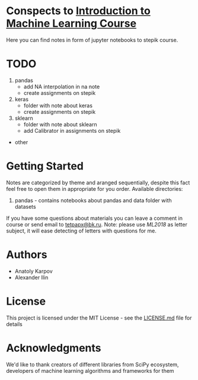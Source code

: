 # Conspects to [Introduction to Machine Learning Course](https://stepik.org/course/4852)
Here you can find notes in form of jupyter notebooks to stepik course.

# TODO
1. pandas
    * add NA interpolation in na note
    * create assignments on stepik
1. keras
    * folder with note about keras
    * create assignments on stepik
1. sklearn
    * folder with note about sklearn
    * add Calibrator in assignments on stepik
* other


# Getting Started

Notes are categorized by theme and aranged sequentially, despite this fact feel free to open them in appropriate for you order.
Available directories:
1. pandas - contains notebooks about pandas and data folder with datasets

If you have some questions about materials you can leave a comment in course or send email to tetpapx@bk.ru.
Note: please use *ML2018* as letter subject, it will ease detecting of letters with questions for me.


# Authors

* Anatoly Karpov
* Alexander Ilin


# License

This project is licensed under the MIT License - see the [LICENSE.md](LICENSE.md) file for details

# Acknowledgments

We'd like to thank creators of different libraries from SciPy ecosystem, developers of machine learning algorithms and frameworks for them
